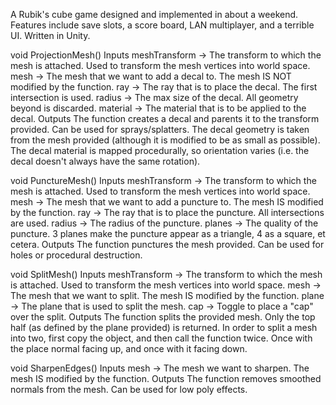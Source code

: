 A Rubik's cube game designed and implemented in about a weekend. Features include save slots, a score board, LAN multiplayer, and a terrible UI. Written in Unity.

void ProjectionMesh()
  Inputs
    meshTransform -> The transform to which the mesh is attached. Used to transform the mesh vertices into world space.
    mesh -> The mesh that we want to add a decal to. The mesh IS NOT modified by the function.
    ray -> The ray that is to place the decal. The first intersection is used.
    radius -> The max size of the decal. All geometry beyond is discarded.
    material -> The material that is to be applied to the decal.
  Outputs
    The function creates a decal and parents it to the transform provided. Can be used for sprays/splatters.
    The decal geometry is taken from the mesh provided (although it is modified to be as small as possible).
   The decal material is mapped procedurally, so orientation varies (i.e. the decal doesn't always have the same rotation).

void PunctureMesh()
  Inputs
    meshTransform -> The transform to which the mesh is attached. Used to transform the mesh vertices into world space.
    mesh -> The mesh that we want to add a puncture to. The mesh IS modified by the function.
    ray -> The ray that is to place the puncture. All intersections are used.
    radius -> The radius of the puncture.
    planes -> The quality of the puncture. 3 planes make the puncture appear as a triangle, 4 as a square, et cetera.
  Outputs
    The function punctures the mesh provided. Can be used for holes or procedural destruction.

void SplitMesh()
  Inputs
    meshTransform -> The transform to which the mesh is attached. Used to transform the mesh vertices into world space.
    mesh -> The mesh that we want to split. The mesh IS modified by the function.
    plane -> The plane that is used to split the mesh.
    cap -> Toggle to place a "cap" over the split.
  Outputs
    The function splits the provided mesh. Only the top half (as defined by the plane provided) is returned.
    In order to split a mesh into two, first copy the object, and then call the function twice.
    Once with the place normal facing up, and once with it facing down.

void SharpenEdges()
  Inputs
    mesh -> The mesh we want to sharpen. The mesh IS modified by the function.
  Outputs
    The function removes smoothed normals from the mesh. Can be used for low poly effects.
